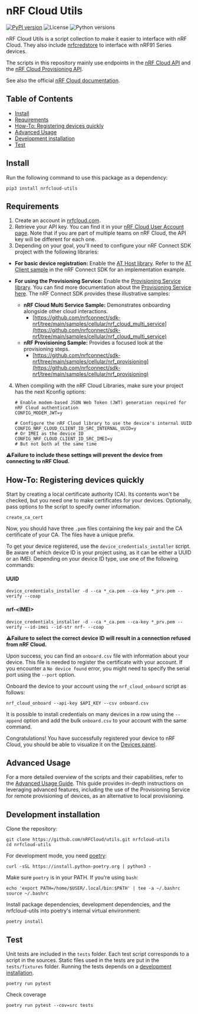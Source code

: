 # nRF Cloud Utils

[![PyPI version](https://img.shields.io/pypi/v/nrfcloud-utils)](https://pypi.org/project/nrfcloud-utils/)
![License](https://img.shields.io/pypi/l/nrfcloud-utils)
![Python versions](https://img.shields.io/pypi/pyversions/nrfcloud-utils)

nRF Cloud Utils is a script collection to make it easier to interface with nRF Cloud. They also include [nrfcredstore](https://github.com/NordicSemiconductor/nrfcredstore) to interface with nRF91 Series devices.

The scripts in this repository mainly use endpoints in the [nRF Cloud API](https://api.nrfcloud.com/v1) and the [nRF Cloud Provisioning API](https://api.provisioning.nrfcloud.com/v1/).

See also the official [nRF Cloud documentation](https://docs.nordicsemi.com/bundle/nrf-cloud/page/index.html).

## Table of Contents

* [Install](#install)
* [Requirements](#requirements)
* [How-To: Registering devices quickly](#how-to-registering-devices-quickly)
* [Advanced Usage](#advanced-usage)
* [Development installation](#development-installation)
* [Test](#test)

## Install

Run the following command to use this package as a dependency:

    pip3 install nrfcloud-utils

## Requirements

1. Create an account in [nrfcloud.com](https://nrfcloud.com).
2. Retrieve your API key. You can find it in your [nRF Cloud User Account page](https://nrfcloud.com/#/account). Note that if you are part of multiple teams on nRF Cloud, the API key will be different for each one.
3. Depending on your goal, you'll need to configure your nRF Connect SDK project with the following libraries:

* **For basic device registration:** Enable the [AT Host library](https://docs.nordicsemi.com/bundle/ncs-latest/page/nrf/libraries/modem/at_host.html). Refer to the [AT Client sample](https://docs.nordicsemi.com/bundle/ncs-latest/page/nrf/samples/cellular/at_client/README.html) in the nRF Connect SDK for an implementation example.

* **For using the Provisioning Service:** Enable the [Provisioning Service library](https://docs.nordicsemi.com/bundle/ncs-latest/page/nrf/libraries/networking/nrf_provisioning.html). You can find more documentation about the [Provisioning Service here](https://docs.nordicsemi.com/bundle/nrf-cloud/page/SecurityServices/ProvisioningService/ProvisioningOverview.html). The nRF Connect SDK provides these illustrative samples:

    * **nRF Cloud Multi Service Sample:** Demonstrates onboarding alongside other cloud interactions.
        * [https://github.com/nrfconnect/sdk-nrf/tree/main/samples/cellular/nrf_cloud_multi_service](https://github.com/nrfconnect/sdk-nrf/tree/main/samples/cellular/nrf_cloud_multi_service)
    * **nRF Provisioning Sample:** Provides a focused look at the provisioning steps.
        * [https://github.com/nrfconnect/sdk-nrf/tree/main/samples/cellular/nrf_provisioning](https://github.com/nrfconnect/sdk-nrf/tree/main/samples/cellular/nrf_provisioning)

4. When compiling with the nRF Cloud Libraries, make sure your project has the next Kconfig options:

    ```Kconfig
    # Enable modem-based JSON Web Token (JWT) generation required for nRF Cloud authentication
    CONFIG_MODEM_JWT=y

    # Configure the nRF Cloud library to use the device's internal UUID
    CONFIG_NRF_CLOUD_CLIENT_ID_SRC_INTERNAL_UUID=y
    # Or IMEI as the device ID
    CONFIG_NRF_CLOUD_CLIENT_ID_SRC_IMEI=y
    # But not both at the same time
    ```
:warning:**Failure to include these settings will prevent the device from connecting to nRF Cloud.**

## How-To: Registering devices quickly

Start by creating a local certificate authority (CA). Its contents won't be checked, but you need one to make certificates for your devices. Optionally, pass options to the script to specify owner information.

    create_ca_cert

Now, you should have three `.pem` files containing the key pair and the CA certificate of your CA. The files have a unique prefix.

To get your device registered, use the `device_credentials_installer` script. Be aware of which device ID is your project using, as it can be either a UUID or an IMEI. Depending on your device ID type, use one of the following commands:

#### UUID
```
device_credentials_installer -d --ca *_ca.pem --ca-key *_prv.pem --verify --coap
```

#### nrf-\<IMEI\>
```
device_credentials_installer -d --ca *_ca.pem --ca-key *_prv.pem --verify --id-imei --id-str nrf- --coap
```
:warning:**Failure to select the correct device ID will result in a connection refused from nRF Cloud.**

Upon success, you can find an `onboard.csv` file with information about your device. This file is needed to register the certificate with your account.
If you encounter a `No device found` error, you might need to specify the serial port using the `--port` option.

Onboard the device to your account using the `nrf_cloud_onboard` script as follows:

    nrf_cloud_onboard --api-key $API_KEY --csv onboard.csv

It is possible to install credentials on many devices in a row using the `--append` option and add the bulk `onboard.csv` to your account with the same command.

Congratulations! You have successfully registered your device to nRF Cloud, you should be able to visualize it on the [Devices panel](https://nrfcloud.com/#/devices).

## Advanced Usage

For a more detailed overview of the scripts and their capabilities, refer to the [Advanced Usage Guide](https://github.com/nRFCloud/utils/blob/main/ADVANCED.md). This guide provides in-depth instructions on leveraging advanced features, including the use of the Provisioning Service for remote provisioning of devices, as an alternative to local provisioning.

## Development installation

Clone the repository:

    git clone https://github.com/nRFCloud/utils.git nrfcloud-utils
    cd nrfcloud-utils

For development mode, you need [poetry](https://python-poetry.org/):

    curl -sSL https://install.python-poetry.org | python3 -

Make sure `poetry` is in your PATH. If you're using `bash`:

    echo 'export PATH=/home/$USER/.local/bin:$PATH' | tee -a ~/.bashrc
    source ~/.bashrc

Install package dependencies, development dependencies, and the nrfcloud-utils into poetry's internal virtual environment:

    poetry install

## Test

Unit tests are included in the `tests` folder. Each test script corresponds to a script in the sources.
Static files used in the tests are put in the `tests/fixtures` folder.
Running the tests depends on a [development installation](#development-installation).

    poetry run pytest

Check coverage

    poetry run pytest --cov=src tests
